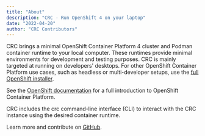 ```yaml
---
title: "About"
description: "CRC - Run OpenShift 4 on your laptop"
date: "2022-04-20"
author: "CRC Contributors"
---
```

CRC brings a minimal OpenShift Container Platform 4 cluster and Podman container runtime to your local computer. These runtimes provide minimal environments for development and testing purposes. CRC is mainly targeted at running on developers' desktops. For other OpenShift Container Platform use cases, such as headless or multi-developer setups, use the [full OpenShift installer](https://console.redhat.com/openshift/install).

See the [OpenShift documentation](https://docs.openshift.com/container-platform/latest/welcome/index.html#developer-activities) for a full introduction to OpenShift Container Platform.

CRC includes the crc command-line interface (CLI) to interact with the CRC instance using the desired container runtime.

Learn more and contribute on [GitHub](https://github.com/crc-org/crc).

